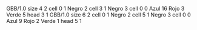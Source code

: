 <gs-board> GBB/1.0
size 4 2
cell 0 1 Negro 2 
cell 3 1 Negro 3 
cell 0 0 Azul 16 Rojo 3 Verde 5 
head 3 1
 </gs-board>
<gs-board> GBB/1.0
size 6 2
cell 0 1 Negro 2 
cell 5 1 Negro 3 
cell 0 0 Azul 9 Rojo 2 Verde 1 
head 5 1
 </gs-board>